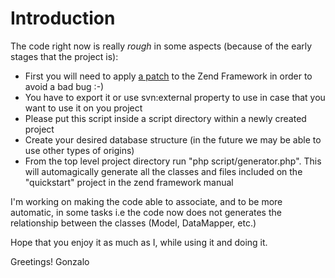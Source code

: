 # Introduction #

The code right now is really _rough_ in some aspects (because of the early stages that the project is):

  * First you will need to apply [a patch](http://framework.zend.com/issues/browse/ZF-9018) to the Zend Framework in order to avoid a bad bug :-)
  * You have to export it or use svn:external property to use in case that you want to use it on you project
  * Please put this script inside a script directory within a newly created project
  * Create your desired database structure (in the future we may be able to use other types of origins)
  * From the top level project directory run "php script/generator.php". This will automagically generate all the classes and files included on the "quickstart" project in the zend framework manual

I'm working on making the code able to associate, and to be more automatic, in some tasks  i.e the code now does not generates the relationship between the classes (Model, DataMapper, etc.)

Hope that you enjoy it as much as I, while using it and doing it.

Greetings!
Gonzalo